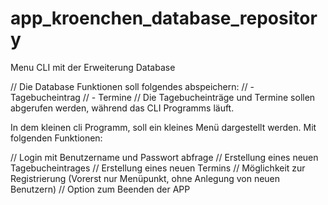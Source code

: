 # app_kroenchen_database_repository


Menu CLI mit der Erweiterung Database

// Die Database Funktionen soll folgendes abspeichern:
// - Tagebucheintrag
// - Termine
// Die Tagebucheinträge und Termine sollen abgerufen werden, während das CLI Programms läuft.

In dem kleinen cli Programm, soll ein kleines Menü dargestellt werden. Mit folgenden Funktionen:

// Login mit Benutzername und Passwort abfrage
// Erstellung eines neuen Tagebucheintrages
// Erstellung eines neuen Termins
// Möglichkeit zur Registrierung (Vorerst nur Menüpunkt, ohne Anlegung von neuen Benutzern)
// Option zum Beenden der APP

